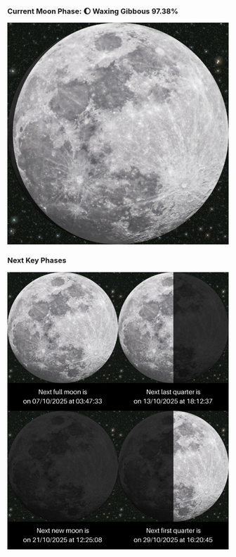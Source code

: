 ### Current Moon Phase: 🌔 Waxing Gibbous 97.38%
![Moon Phase](moonphase.png)
### Next Key Phases
![Gallery](gallery.png)